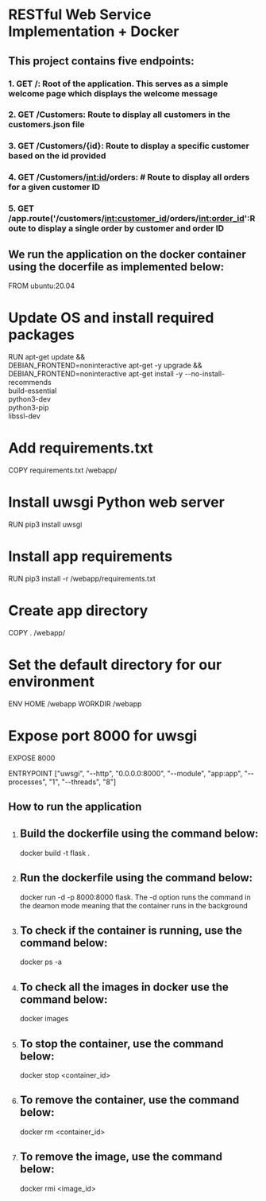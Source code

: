 # RESTful Web Service Implementation + Docker

## This project contains five endpoints:

### 1. GET /: Root of the application. This serves as a simple welcome page which displays the welcome message 
### 2. GET /Customers: Route to display all customers in the customers.json file
### 3. GET /Customers/{id}: Route to display a specific customer based on the id provided
### 4. GET /Customers/<int:id>/orders: # Route to display all orders for a given customer ID
### 5. GET /app.route('/customers/<int:customer_id>/orders/<int:order_id>':Route to display a single order by customer and order ID

## We run the application on the docker container using the docerfile as implemented below:

FROM ubuntu:20.04

# Update OS and install required packages
RUN apt-get update && \
    DEBIAN_FRONTEND=noninteractive apt-get -y upgrade && \
    DEBIAN_FRONTEND=noninteractive apt-get install -y --no-install-recommends \
    build-essential \
    python3-dev \
    python3-pip \
    libssl-dev


# Add requirements.txt
COPY requirements.txt /webapp/

# Install uwsgi Python web server
RUN pip3 install uwsgi

# Install app requirements
RUN pip3 install -r /webapp/requirements.txt

# Create app directory
COPY . /webapp/

# Set the default directory for our environment
ENV HOME /webapp
WORKDIR /webapp

# Expose port 8000 for uwsgi
EXPOSE 8000

ENTRYPOINT ["uwsgi", "--http", "0.0.0.0:8000", "--module", "app:app", "--processes", "1", "--threads", "8"]



## How to run the application 

1. ## Build the dockerfile using the command below:
    docker build -t flask .
2. ## Run the dockerfile using the command below:
    docker run -d -p 8000:8000 flask. The -d option runs the command in the deamon mode meaning that the container runs in the background
3. ## To check if the container is running, use the command below:
    docker ps -a
4. ## To check all the images in docker use the command below:
    docker images
4. ## To stop the container, use the command below:
    docker stop <container_id>
5. ## To remove the container, use the command below:
    docker rm <container_id>
6. ## To remove the image, use the command below:
    docker rmi <image_id>
